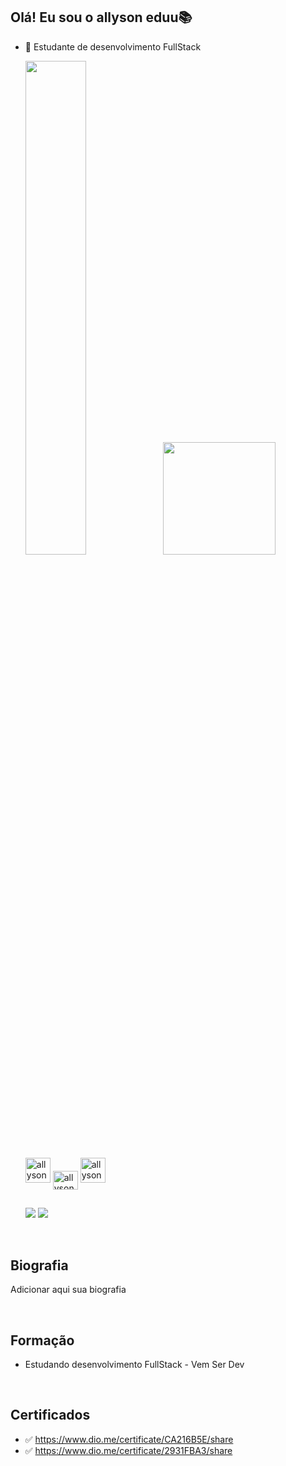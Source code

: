 ## Olá! Eu sou o allyson eduu📚

- 🌱 Estudante de desenvolvimento FullStack

    <img width="45%" src="https://github-readme-stats.vercel.app/api?username=allysonedu&show_icons=true&theme=radical"/>
    
    <img height="180em" src="https://github-readme-stats.vercel.app/api/top-langs/?username=allysonedu&layout=compact&langs_count=7&theme=dracula"/>
   
   <div>
    <img alt="allyson-JS" reight="30" width="40" src="https://cdn.jsdelivr.net/gh/devicons/devicon/icons/javascript/javascript-original.svg" />

    <img align="center" alt="allyson-NODEJS" height="30" width="40" src="https://cdn.jsdelivr.net/gh/devicons/devicon/icons/nodejs/nodejs-original.svg">

    <img alt="allyson-Postgres" reight="30" width="40" src="https://cdn.jsdelivr.net/gh/devicons/devicon/icons/postgresql/postgresql-plain-wordmark.svg" />

    </div>

  ##

    <div>
      <a href= "https://mail.google.com/mail/u/0/?tab=rm&ogbl#inbox"><img src="https://img.shields.io/badge/Gmail-D14836?style=for-the-badge&logo=gmail&logoColor=white" target="_blank"></a>
        <a href="https://www.linkedin.com/in/allysonn-eduu-784368231/" target="_blank"><img src="https://img.shields.io/badge/LinkedIn-0077B5?style=for-the-badge&logo=linkedin&logoColor=white" target="_blank"></a>
    </div>

<br>

## Biografia

Adicionar aqui sua biografia

</br>

## Formação

- Estudando desenvolvimento FullStack - Vem Ser Dev

</br>

## Certificados

- ✅ https://www.dio.me/certificate/CA216B5E/share
- ✅ https://www.dio.me/certificate/2931FBA3/share


